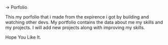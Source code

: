 -> Porfolio

This my porfolio that i made from the expirence i got by building and watching other devs. 
My portfolio contains the data about me my skills and my projects. I will add new projects along with improving my skills.

Hope You Like It.

